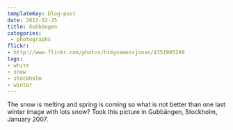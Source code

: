 ```yaml
---
templateKey: blog-post
date: 2012-02-25
title: Gubbängen
categories:
 - photographs
flickr:
- http://www.flickr.com/photos/himynameisjonas/4351905289
tags:
- white
- snow
- stockholm
- winter
---
```

The snow is melting and spring is coming so what is not better than one last winter image with lots snow? Took this picture in Gubbängen, Stockholm, January 2007.

